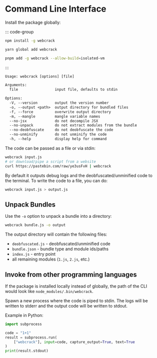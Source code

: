 # Command Line Interface

Install the package globally:

::: code-group

```bash [npm]
npm install -g webcrack
```

```bash [yarn]
yarn global add webcrack
```

```bash [pnpm]
pnpm add -g webcrack --allow-build=isolated-vm
```

:::

```txt
Usage: webcrack [options] [file]

Arguments:
  file                 input file, defaults to stdin

Options:
  -V, --version        output the version number
  -o, --output <path>  output directory for bundled files
  -f, --force          overwrite output directory
  -m, --mangle         mangle variable names
  --no-jsx             do not decompile JSX
  --no-unpack          do not extract modules from the bundle
  --no-deobfuscate     do not deobfuscate the code
  --no-unminify        do not unminify the code
  -h, --help           display help for command
```

The code can be passed as a file or via stdin:

```bash
webcrack input.js
# or download/pipe a script from a website
curl https://pastebin.com/raw/ye3usFvH | webcrack
```

By default it outputs debug logs and the deobfuscated/unminified code to the terminal.
To write the code to a file, you can do:

```bash
webcrack input.js > output.js
```

## Unpack Bundles

Use the `-o` option to unpack a bundle into a directory:

```bash
webcrack bundle.js -o output
```

The output directory will contain the following files:

- `deobfuscated.js` - deobfuscated/unminified code
- `bundle.json` - bundle type and module ids/paths
- `index.js` - entry point
- all remaining modules (`1.js`, `2.js`, etc.)

## Invoke from other programming languages

If the package is installed locally instead of globally, the path of the CLI would look like `node_modules/.bin/webcrack`.

Spawn a new process where the code is piped to stdin.
The logs will be written to stderr and the output code will be written to stdout.

Example in Python:

```py
import subprocess

code = "1+1"
result = subprocess.run(
    ["webcrack"], input=code, capture_output=True, text=True
)
print(result.stdout)
```
